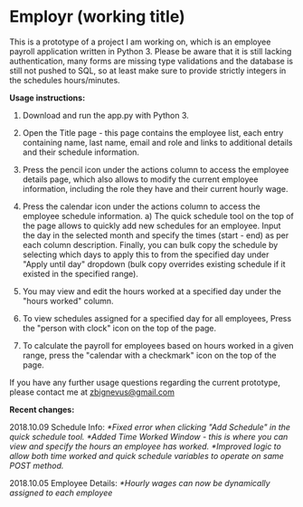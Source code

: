 <h1>Employr (working title)</h1>

This is a prototype of a project I am working on, which is an employee payroll application written in Python 3. Please be aware that it is still lacking authentication, many forms are missing type validations and the database is still not pushed to SQL, so at least make sure to provide strictly integers in the schedules hours/minutes.

<b>Usage instructions:</b>

1. Download and run the app.py with Python 3.
2. Open the Title page - this page contains the employee list, each entry containing name, last name, email and role and links to additional details and their schedule information.
3. Press the pencil icon under the actions column to access the employee details page, which also allows to modify the current employee information, including the role they have and their current hourly wage.
4. Press the calendar icon under the actions column to access the employee schedule information.
a) The quick schedule tool on the top of the page allows to quickly add new schedules for an employee. Input the day in the selected month and specify the times (start - end) as per each column description. Finally, you can bulk copy the schedule by selecting which days to apply this to from the specified day under "Apply until day" dropdown (bulk copy overrides existing schedule if it existed in the specified range).
5. You may view and edit the hours worked at a specified day under the "hours worked" column.
6. To view schedules assigned for a specified day for all employees, Press the "person with clock" icon on the top of the page.

7. To calculate the payroll for employees based on hours worked in a given range, press the "calendar with a checkmark" icon on the top of the page.


If you have any further usage questions regarding the current prototype, please contact me at zbignevus@gmail.com


<b>Recent changes:</b>

2018.10.09
Schedule Info:
  <i>
  *Fixed error when clicking "Add Schedule" in the quick schedule tool.
  *Added Time Worked Window - this is where you can view and specify the hours an employee has worked.
  *Improved logic to allow both time worked and quick schedule variables to operate on same POST method.
 </i>

2018.10.05
Employee Details:
  <i>*Hourly wages can now be dynamically assigned to each employee
  </i>

